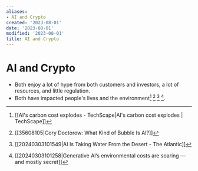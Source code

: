 ```yaml
---
aliases:
- AI and Crypto
created: '2023-08-01'
date: '2023-08-01'
modified: '2023-08-01'
title: AI and Crypto
---
```


# AI and Crypto

- Both enjoy a lot of hype from both customers and investors, a lot of resources, and little regulation.
- Both have impacted people's lives and the environment[^1] [^2] [^3] [^4].

[^1]: [[AI's carbon cost explodes - TechScape|AI's carbon cost explodes | TechScape]]
[^2]: [[35608105|Cory Doctorow: What Kind of Bubble Is AI?]]
[^3]: [[20240303101549|AI Is Taking Water From the Desert - The Atlantic]]
[^4]: [[20240303101258|Generative AI’s environmental costs are soaring — and mostly secret]]